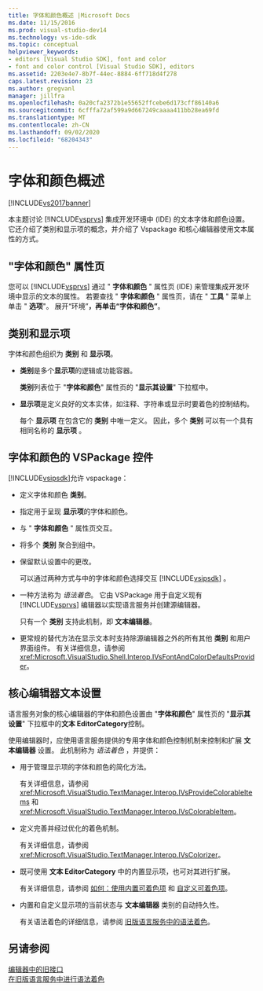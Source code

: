 ```yaml
---
title: 字体和颜色概述 |Microsoft Docs
ms.date: 11/15/2016
ms.prod: visual-studio-dev14
ms.technology: vs-ide-sdk
ms.topic: conceptual
helpviewer_keywords:
- editors [Visual Studio SDK], font and color
- font and color control [Visual Studio SDK], editors
ms.assetid: 2203e4e7-8b7f-44ec-8884-6ff718d4f278
caps.latest.revision: 23
ms.author: gregvanl
manager: jillfra
ms.openlocfilehash: 0a20cfa2372b1e55652ffcebe6d173cff86140a6
ms.sourcegitcommit: 6cfffa72af599a9d667249caaaa411bb28ea69fd
ms.translationtype: MT
ms.contentlocale: zh-CN
ms.lasthandoff: 09/02/2020
ms.locfileid: "68204343"
---
```

# <a name="font-and-color-overview"></a>字体和颜色概述
[!INCLUDE[vs2017banner](../includes/vs2017banner.md)]

本主题讨论 [!INCLUDE[vsprvs](../includes/vsprvs-md.md)] 集成开发环境中 (IDE) 的文本字体和颜色设置。 它还介绍了类别和显示项的概念，并介绍了 Vspackage 和核心编辑器使用文本属性的方式。  
  
## <a name="the-fonts-and-colors-property-page"></a>"字体和颜色" 属性页  
 您可以 [!INCLUDE[vsprvs](../includes/vsprvs-md.md)] 通过 " **字体和颜色** " 属性页 (IDE) 来管理集成开发环境中显示的文本的属性。 若要查找 " **字体和颜色** " 属性页，请在 " **工具** " 菜单上单击 " **选项**"。 展开“环境”****，再单击“字体和颜色”****。  
  
## <a name="categories-and-display-items"></a>类别和显示项  
 字体和颜色组织为 **类别** 和 **显示项**。  
  
- **类别**是多个**显示项**的逻辑或功能容器。  
  
   **类别**列表位于 "**字体和颜色**" 属性页的 "**显示其设置**" 下拉框中。  
  
- **显示项**是定义良好的文本实体，如注释、字符串或显示时要着色的控制结构。  
  
  每个 **显示项** 在包含它的 **类别** 中唯一定义。 因此，多个 **类别** 可以有一个具有相同名称的 **显示项** 。  
  
## <a name="vspackage-control-of-fonts-and-colors"></a>字体和颜色的 VSPackage 控件  
 [!INCLUDE[vsipsdk](../includes/vsipsdk-md.md)]允许 vspackage：  
  
- 定义字体和颜色 **类别**。  
  
- 指定用于呈现 **显示项**的字体和颜色。  
  
- 与 " **字体和颜色** " 属性页交互。  
  
- 将多个 **类别** 聚合到组中。  
  
- 保留默认设置中的更改。  
  
  可以通过两种方式与中的字体和颜色选择交互 [!INCLUDE[vsipsdk](../includes/vsipsdk-md.md)] 。  
  
- 一种方法称为 *语法着色*。 它由 VSPackage 用于自定义现有 [!INCLUDE[vsprvs](../includes/vsprvs-md.md)] 编辑器以实现语言服务并创建源编辑器。  
  
   只有一个 **类别** 支持此机制，即 **文本编辑器**。  
  
- 更常规的替代方法在显示文本时支持除源编辑器之外的所有其他 **类别** 和用户界面组件。 有关详细信息，请参阅 <xref:Microsoft.VisualStudio.Shell.Interop.IVsFontAndColorDefaultsProvider>。  
  
## <a name="core-editor-text-settings"></a>核心编辑器文本设置  
 语言服务对象的核心编辑器的字体和颜色设置由 "**字体和颜色**" 属性页的 "**显示其设置**" 下拉框中的**文本 EditorCategory**控制。  
  
 使用编辑器时，应使用语言服务提供的专用字体和颜色控制机制来控制和扩展 **文本编辑器** 设置。 此机制称为 *语法着色* ，并提供：  
  
- 用于管理显示项的字体和颜色的简化方法。  
  
   有关详细信息，请参阅 <xref:Microsoft.VisualStudio.TextManager.Interop.IVsProvideColorableItems> 和 <xref:Microsoft.VisualStudio.TextManager.Interop.IVsColorableItem>。  
  
- 定义完善并经过优化的着色机制。  
  
   有关详细信息，请参阅 <xref:Microsoft.VisualStudio.TextManager.Interop.IVsColorizer>。  
  
- 既可使用 **文本 EditorCategory** 中的内置显示项，也可对其进行扩展。  
  
   有关详细信息，请参阅 [如何：使用内置可着色项](../extensibility/internals/how-to-use-built-in-colorable-items.md) 和 [自定义可着色项](../extensibility/internals/custom-colorable-items.md)。  
  
- 内置和自定义显示项的当前状态与 **文本编辑器** 类别的自动持久性。  
  
  有关语法着色的详细信息，请参阅 [旧版语言服务中的语法着色](../extensibility/internals/syntax-coloring-in-a-legacy-language-service.md)。  
  
## <a name="see-also"></a>另请参阅  
 [编辑器中的旧接口](../extensibility/legacy-interfaces-in-the-editor.md)   
 [在旧版语言服务中进行语法着色](../extensibility/internals/syntax-coloring-in-a-legacy-language-service.md)
